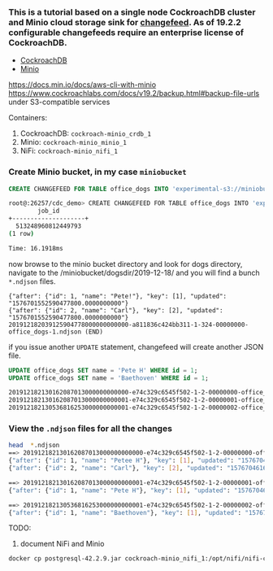 ### This is a tutorial based on a single node CockroachDB cluster and Minio cloud storage sink for [changefeed](https://www.cockroachlabs.com/docs/stable/change-data-capture.html#create-a-changefeed-connected-to-a-cloud-storage-sink). As of 19.2.2 configurable changefeeds require an enterprise license of CockroachDB.

 - [CockroachDB](https://www.cockroachlabs.com/docs/stable/enterprise-licensing.html)
 - [Minio](https://hub.docker.com/r/minio/minio/)

https://docs.min.io/docs/aws-cli-with-minio
https://www.cockroachlabs.com/docs/v19.2/backup.html#backup-file-urls under S3-compatible services

Containers:
1. CockroachDB: `cockroach-minio_crdb_1`
2. Minio:	`cockroach-minio_minio_1`
3. NiFi:	`cockroach-minio_nifi_1`


### Create Minio bucket, in my case `miniobucket`

```sql
CREATE CHANGEFEED FOR TABLE office_dogs INTO 'experimental-s3://miniobucket/dogs?AWS_ACCESS_KEY_ID=miniominio&AWS_SECRET_ACCESS_KEY=miniominio13&AWS_ENDPOINT=http://minio:9000' with updated;
```

```bash
root@:26257/cdc_demo> CREATE CHANGEFEED FOR TABLE office_dogs INTO 'experimental-s3://miniobucket/dogs?AWS_ACCESS_KEY_ID=miniominio&AWS_SECRET_ACCESS_KEY=miniominio13&AWS_ENDPOINT=http://minio:9000' with updated;
        job_id
+--------------------+
  513248960812449793
(1 row)

Time: 16.1918ms
```

now browse to the minio bucket directory and look for dogs directory, navigate to the /miniobucket/dogsdir/2019-12-18/ and you will find a bunch `*.ndjson` files.

```
{"after": {"id": 1, "name": "Pete!"}, "key": [1], "updated": "1576701552590477800.0000000000"}
{"after": {"id": 2, "name": "Carl"}, "key": [2], "updated": "1576701552590477800.0000000000"}
201912182039125904778000000000000-a811836c424bb311-1-324-00000000-office_dogs-1.ndjson (END)
```
if you issue another `UPDATE` statement, changefeed will create another JSON file.

```sql
UPDATE office_dogs SET name = 'Pete H' WHERE id = 1;
UPDATE office_dogs SET name = 'Baethoven' WHERE id = 1;
```

```bash
201912182130162087013000000000000-e74c329c6545f502-1-2-00000000-office_dogs-1.ndjson
201912182130162087013000000000001-e74c329c6545f502-1-2-00000001-office_dogs-1.ndjson
201912182130536816253000000000001-e74c329c6545f502-1-2-00000002-office_dogs-1.ndjson
```

### View the `.ndjson` files for all the changes

```bash
head  *.ndjson
==> 201912182130162087013000000000000-e74c329c6545f502-1-2-00000000-office_dogs-1.ndjson <==
{"after": {"id": 1, "name": "Petee H"}, "key": [1], "updated": "1576704616208701300.0000000000"}
{"after": {"id": 2, "name": "Carl"}, "key": [2], "updated": "1576704616208701300.0000000000"}

==> 201912182130162087013000000000001-e74c329c6545f502-1-2-00000001-office_dogs-1.ndjson <==
{"after": {"id": 1, "name": "Pete H"}, "key": [1], "updated": "1576704627177722800.0000000000"}

==> 201912182130536816253000000000001-e74c329c6545f502-1-2-00000002-office_dogs-1.ndjson <==
{"after": {"id": 1, "name": "Baethoven"}, "key": [1], "updated": "1576704694317030100.0000000000"}
```
TODO:
1. document NiFi and Minio

```bash
docker cp postgresql-42.2.9.jar cockroach-minio_nifi_1:/opt/nifi/nifi-current/extensions/
```
